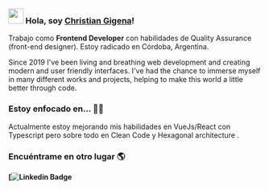 
### <img src="https://media.giphy.com/media/hvRJCLFzcasrR4ia7z/giphy.gif" width="30px"> Hola, soy [Christian Gigena](https://www.linkedin.com/in/gigena-christian/)!

Trabajo como **Frontend Developer** con habilidades de Quality Assurance  (front-end designer). Estoy radicado en Córdoba, Argentina.

Since 2019 I've been living and breathing web development and creating modern and user friendly interfaces. I've had the chance to immerse myself in many different works and projects, helping to make this world a little better through code. 

### Estoy enfocado en... 👨‍💻

Actualmente estoy mejorando mis habilidades en VueJs/React con Typescript pero sobre todo en Clean Code y Hexagonal architecture .<br />

### Encuéntrame en otro lugar 🌎

**[![Linkedin Badge](https://www.linkedin.com/in/gigena-christian/)**
